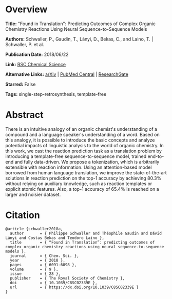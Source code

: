 # Overview
**Title:**
"Found in Translation": Predicting Outcomes of Complex Organic Chemistry Reactions Using Neural Sequence-to-Sequence Models

**Authors:**
Schwaller, P., Gaudin, T., Lányi, D., Bekas, C., and Laino, T. |
Schwaller, P. et al.

**Publication Date:**
2018/06/22

**Link:**
[RSC Chemical Science](https://pubs.rsc.org/en/content/articlelanding/2018/sc/c8sc02339e)

**Alternative Links:**
[arXiv](https://arxiv.org/abs/1711.04810) |
[PubMed Central](https://www.ncbi.nlm.nih.gov/pmc/articles/PMC6053976) |
[ResearchGate](https://www.researchgate.net/publication/321095915_Found_in_Translation_Predicting_Outcomes_of_Complex_Organic_Chemistry_Reactions_using_Neural_Sequence-to-Sequence_Models)

**Starred:**
False

**Tags:**
single-step-retrosynthesis, template-free


# Abstract
There is an intuitive analogy of an organic chemist's understanding of a compound and a language speaker's understanding of a word.
Based on this analogy, it is possible to introduce the basic concepts and analyze potential impacts of linguistic analysis to the world of organic chemistry.
In this work, we cast the reaction prediction task as a translation problem by introducing a template-free sequence-to-sequence model, trained end-to-end and fully data-driven.
We propose a tokenization, which is arbitrarily extensible with reaction information.
Using an attention-based model borrowed from human language translation, we improve the state-of-the-art solutions in reaction prediction on the top-1 accuracy by achieving 80.3% without relying on auxiliary knowledge, such as reaction templates or explicit atomic features.
Also, a top-1 accuracy of 65.4% is reached on a larger and noisier dataset.


# Citation
```
@article {schwaller2018a,
  author       = { Philippe Schwaller and Théophile Gaudin and Dávid Lányi and Costas Bekas and Teodoro Laino },
  title        = { “Found in Translation”: predicting outcomes of complex organic chemistry reactions using neural sequence-to-sequence models },
  journal      = { Chem. Sci. },
  year         = { 2018 },
  pages        = { 6091-6098 },
  volume       = { 9 },
  issue        = { 28 },
  publisher    = { The Royal Society of Chemistry },
  doi          = { 10.1039/C8SC02339E },
  url          = { https://dx.doi.org/10.1039/C8SC02339E }
}
```
